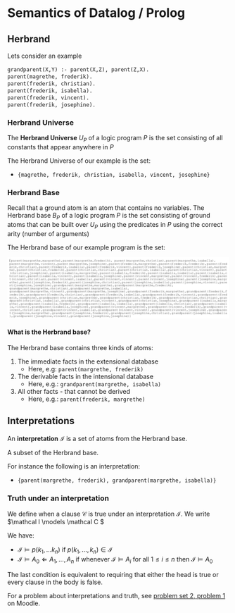# Semantics of Datalog / Prolog



## Herbrand

Lets consider an example

```
grandparent(X,Y) :- parent(X,Z), parent(Z,X).
parent(magrethe, frederik).
parent(frederik, christian).
parent(frederik, isabella).
parent(frederik, vincent).
parent(frederik, josephine).
```

### Herbrand Universe

The **Herbrand Universe** $U_P$ of a logic program $P$ is the set consisting of all constants that appear anywhere in $P$

The Herbrand Universe of our example is the set:

* `{magrethe, frederik, christian, isabella, vincent, josephine}`



### Herbrand Base

Recall that a ground atom is an atom that contains no variables. The Herbrand base $B_P$ of a logic program $P$ is the set consisting of ground atoms that can be built over $U_P$ using the predicates in $P$ using the correct arity (number of arguments)

The Herbrand base of our example program is the set:

![image-20201201100540335](images/Untitled/image-20201201100540335.png)



#### What is the Herbrand base?

The Herbrand base contains three kinds of atoms:

1. The immediate facts in the extensional database
    * Here, e.g: `parent(margrethe, frederik)`
2. The derivable facts in the intensional database
    * Here, e.g.: `grandparent(margrethe, isabella)`
3. All other facts - that cannot be derived
    * Here, e.g.: `parent(frederik, margrethe)`



## Interpretations

An **interpretation** $\mathcal I$ is a set of atoms from the Herbrand base.

A subset of the Herbrand base.

For instance the following is an interpretation:

* `{parent(margrethe, frederik), grandparent(margrethe, isabella)}`




### Truth under an interpretation

We define when a clause $\mathcal C$ is true under an interpretation $\mathcal I$. We write $\mathcal I \models \mathcal C $

We have:

* $\mathcal I \models p(k_1, \dots k_n)$ if $p(k_1, \dots, k_n) \in \mathcal I$
* $\mathcal I \models A_0 \Leftarrow A_1, \dots, A_n$ if whenever $\mathcal I \models A_i$ for all $1 \leq i \leq n$ then $\mathcal I \models A_0$

The last condition is equivalent to requiring that either the head is true or every clause in the body is false.

For a problem about interpretations and truth, see [problem set 2, problem 1](https://www.moodle.aau.dk/pluginfile.php/2162506/mod_resource/content/0/Problem%20set%202%20%28Logic%20programming%29%20-%20Solutions.pdf) on Moodle.